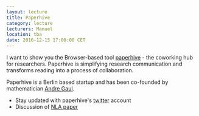 ```yaml
---
layout: lecture
title: Paperhive
category: lecture
lecturers: Manuel
location: tba
date: 2016-12-15 17:00:00 CET
---
```


I want to show you the Browser-based tool [paperhive] - the coworking hub for researchers. Paperhive is simplifying research communication and transforms reading into a process of collaboration.

Paperhive is a Berlin based startup and has been co-founded by mathematician [Andre Gaul].

* Stay updated with paperhive's  [twitter] account
* Discussion of [NLA paper]

[Andre Gaul]:https://andre.gaul.io/
[paperhive]: https://paperhive.org/
[twitter]: https://twitter.com/paperhive?lang=en
[NLA paper]: https://paperhive.org/documents/p6ojnrzTZM5p/discussions
